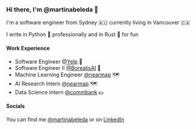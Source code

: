 ### Hi there, I'm @martinabeleda 👋

I'm a software engineer from Sydney 🇦🇺 currently living in Vancouver 🇨🇦

I write in Python 🐍 professionally and in Rust 🦀 for fun

#### Work Experience

- Software Engineer [@Yelp](https://www.yelp.com/) 🥯
- Software Engineer II [@BorealisAI](https://www.borealisai.com/en/) 🌃
- Machine Learning Engineer [@nearmap](https://www.nearmap.com/au/en/products/ai-aerial-maps) 🗺️
- AI Research Intern [@nearmap](https://www.nearmap.com/au/en/products/ai-aerial-maps) 🗺️
- Data Science Intern [@commbank](https://www.commbank.com.au/) 💵

#### Socials

You can find me [@martinabeleda](https://twitter.com/martinabeleda) or on [LinkedIn](https://www.linkedin.com/in/martinabeleda/)
